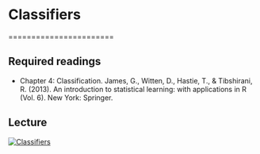 # Classifiers
=======================

## Required readings

- Chapter 4: Classification. James, G., Witten, D., Hastie, T., & Tibshirani, R. (2013). An introduction to statistical learning: with applications in R (Vol. 6). New York: Springer.

## Lecture

[![Classifiers](../thumbnails/classifiers.jpeg)](https://www.youtube.com/watch?v=r78WCl1vSik "Classifiers")
